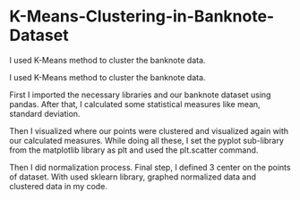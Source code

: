 # K-Means-Clustering-in-Banknote-Dataset
I used K-Means method to cluster the banknote data.

I used K-Means method to cluster the banknote data.

First I imported the necessary libraries and our banknote dataset using pandas. 
After that, I calculated some statistical measures like mean, standard deviation. 

Then I visualized where our points were clustered and visualized again with our calculated measures. 
While doing all these, I set the pyplot sub-library from the matplotlib library as plt and used the plt.scatter command.

Then I did normalization process.
Final step, I defined 3 center on the points of dataset. 
With used sklearn library, graphed normalized data and clustered data in my code. 
